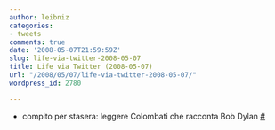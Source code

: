 ```yaml
---
author: leibniz
categories:
- tweets
comments: true
date: '2008-05-07T21:59:59Z'
slug: life-via-twitter-2008-05-07
title: Life via Twitter (2008-05-07)
url: "/2008/05/07/life-via-twitter-2008-05-07/"
wordpress_id: 2780

---
```

* compito per stasera: leggere Colombati che racconta Bob Dylan [#](https://twitter.com/leibniz/statuses/805513487)


